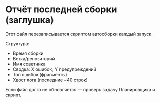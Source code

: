 # Отчёт последней сборки (заглушка)

Этот файл перезаписывается скриптом автосборки каждый запуск.

Структура:
- Время сборки
- Ветка/репозиторий
- Имя советника
- Сводка: X ошибок, Y предупреждений
- Топ ошибок (фрагменты)
- Хвост лога (последние ~40 строк)

Если файл долго не обновляется — проверь задачу Планировщика и скрипт.
